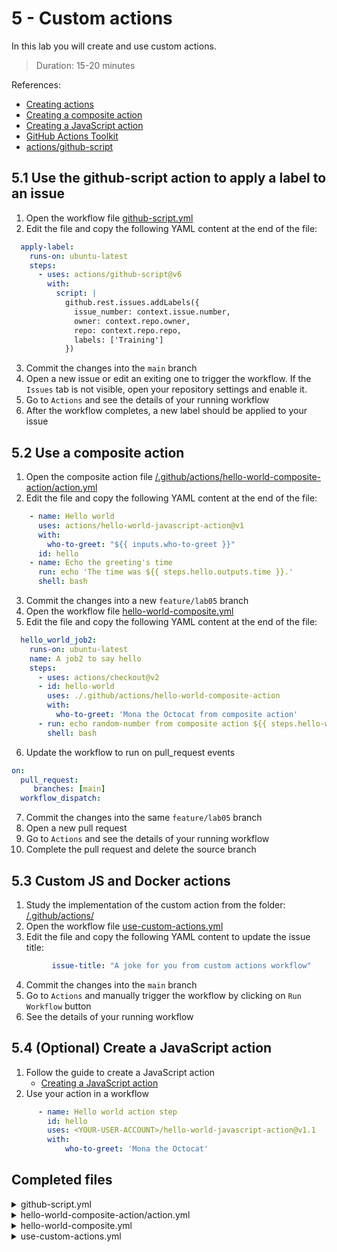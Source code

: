 # 5 - Custom actions
In this lab you will create and use custom actions.
> Duration: 15-20 minutes

References:
- [Creating actions](https://docs.github.com/en/actions/creating-actions)
- [Creating a composite action](https://docs.github.com/en/actions/creating-actions/creating-a-composite-action)
- [Creating a JavaScript action](https://docs.github.com/en/actions/creating-actions/creating-a-javascript-action)
- [GitHub Actions Toolkit](https://github.com/actions/toolkit)
- [actions/github-script](https://github.com/actions/github-script)

## 5.1 Use the github-script action to apply a label to an issue

1. Open the workflow file [github-script.yml](/.github/workflows/github-script.yml)
2. Edit the file and copy the following YAML content at the end of the file:
```YAML
  apply-label:
    runs-on: ubuntu-latest
    steps:
      - uses: actions/github-script@v6
        with:
          script: |
            github.rest.issues.addLabels({
              issue_number: context.issue.number,
              owner: context.repo.owner,
              repo: context.repo.repo,
              labels: ['Training']
            })
```
3. Commit the changes into the `main` branch
4. Open a new issue or edit an exiting one to trigger the workflow. If the `Issues` tab is not visible, open your repository settings and enable it.
5. Go to `Actions` and see the details of your running workflow
6. After the workflow completes, a new label should be applied to your issue

## 5.2 Use a composite action

1. Open the composite action file [/.github/actions/hello-world-composite-action/action.yml](/.github/actions/hello-world-composite-action/action.yml)
2. Edit the file and copy the following YAML content at the end of the file:
```YAML
    - name: Hello world
      uses: actions/hello-world-javascript-action@v1
      with:
        who-to-greet: "${{ inputs.who-to-greet }}"
      id: hello
    - name: Echo the greeting's time
      run: echo 'The time was ${{ steps.hello.outputs.time }}.'
      shell: bash
```
3. Commit the changes into a new `feature/lab05` branch
4. Open the workflow file [hello-world-composite.yml](/.github/workflows/hello-world-composite.yml)
5. Edit the file and copy the following YAML content at the end of the file:
```YAML
  hello_world_job2:
    runs-on: ubuntu-latest
    name: A job2 to say hello
    steps:
      - uses: actions/checkout@v2
      - id: hello-world
        uses: ./.github/actions/hello-world-composite-action
        with:
          who-to-greet: 'Mona the Octocat from composite action'
      - run: echo random-number from composite action ${{ steps.hello-world.outputs.random-number }}
        shell: bash
```
6. Update the workflow to run on pull_request events
```YAML
on:
  pull_request:
     branches: [main]
  workflow_dispatch:    
```
7. Commit the changes into the same `feature/lab05` branch
8. Open a new pull request
9. Go to `Actions` and see the details of your running workflow
10. Complete the pull request and delete the source branch

## 5.3 Custom JS and Docker actions

1. Study the implementation of the custom action from the folder: [/.github/actions/](/.github/actions/)
2. Open the workflow file [use-custom-actions.yml](/.github/workflows/use-custom-actions.yml)
3. Edit the file and copy the following YAML content to update the issue title:
```YAML
         issue-title: "A joke for you from custom actions workflow" 
```
4. Commit the changes into the `main` branch
5. Go to `Actions` and manually trigger the workflow by clicking on `Run Workflow` button
6. See the details of your running workflow

## 5.4 (Optional) Create a JavaScript action
1. Follow the guide to create a JavaScript action
    - [Creating a JavaScript action](https://docs.github.com/en/actions/creating-actions/creating-a-javascript-action)
2. Use your action in a workflow
```YAML
      - name: Hello world action step
        id: hello
        uses: <YOUR-USER-ACCOUNT>/hello-world-javascript-action@v1.1
        with:
            who-to-greet: 'Mona the Octocat'
```

## Completed files
<details>
  <summary>github-script.yml</summary>
  
```YAML
name: 05-1. GitHub Script - Thank you
on:
  issues: 
    types: [opened, edited, reopened, labeled]

# Limit the permissions of the GITHUB_TOKEN
permissions:
  contents: read
  issues: write

jobs:
  comment:
    runs-on: ubuntu-latest
    steps:
      - uses: actions/github-script@v6
        with:
          github-token: ${{secrets.GITHUB_TOKEN}}
          script: |
            github.rest.issues.createComment({
              issue_number: context.issue.number,
              owner: context.repo.owner,
              repo: context.repo.repo,
              body: '👋 Thank you! We appreciate your contribution to this project.'
            })
  apply-label:
    runs-on: ubuntu-latest
    steps:
      - uses: actions/github-script@v6
        with:
          script: |
            github.rest.issues.addLabels({
              issue_number: context.issue.number,
              owner: context.repo.owner,
              repo: context.repo.repo,
              labels: ['Training']
            })
```
</details>

<details>
  <summary>hello-world-composite-action/action.yml</summary>
  
```YAML
name: 'Hello World Composite Action'
description: 'Greet someone'
inputs:
  who-to-greet:  # id of input
    description: 'Who to greet'
    required: true
    default: 'World'
outputs:
  random-number:
    description: "Random number"
    value: ${{ steps.random-number-generator.outputs.random-id }}
runs:
  using: "composite"
  steps:
    - run: echo Hello from composite action ${{ inputs.who-to-greet }}.
      shell: bash
    - id: random-number-generator
      run: echo "::set-output name=random-id::$(echo $RANDOM)"
      shell: bash
    - run: echo "${{ github.action_path }}" >> $GITHUB_PATH
      shell: bash    
    - name: Hello world
      uses: actions/hello-world-javascript-action@v1
      with:
        who-to-greet: "${{ inputs.who-to-greet }}"
      id: hello
    - name: Echo the greeting's time
      run: echo 'The time was ${{ steps.hello.outputs.time }}.'
      shell: bash      

```
</details>

<details>
  <summary>hello-world-composite.yml</summary>
  
```YAML
name: 05-2. Hello World Composite

on:
  pull_request:
     branches: [main]
  workflow_dispatch:  

jobs:
  hello_world_job1:
    runs-on: ubuntu-latest
    name: A job1 to say hello
    steps:
      - id: hello-world
        uses: githubabcs/hello-world-composite-action@main
        with:
          who-to-greet: 'Hello from GH ABCs'
      - run: echo random-number ${{ steps.hello-world.outputs.random-number }}
        shell: bash
  hello_world_job2:
    runs-on: ubuntu-latest
    name: A job2 to say hello
    steps:
      - uses: actions/checkout@v2
      - id: hello-world
        uses: ./.github/actions/hello-world-composite-action
        with:
          who-to-greet: 'Mona the Octocat from composite action'
      - run: echo random-number from composite action ${{ steps.hello-world.outputs.random-number }}
        shell: bash
```
</details>

<details>
  <summary>use-custom-actions.yml</summary>
  
```YAML
name: 05-3. Use Custom Actions (JS & Doker)

on:
  pull_request:
    types: [labeled]
  workflow_dispatch:

# Limit the permissions of the GITHUB_TOKEN
permissions:
  contents: read
  issues: write

jobs:
  
  js-custom-actions:
    runs-on: ubuntu-latest
    steps:
      - uses: actions/checkout@v3

      - run: echo "🎉 Running the JS actions"

      - name: hello-action
        uses: ./.github/actions/hello-world-js
        if: ${{ success() }}

      - name: ha-ha
        uses: ./.github/actions/joke-action
        id: jokes

      - name: create-issue
        uses: ./.github/actions/issue-maker-js
        with:
          repo-token: ${{secrets.GITHUB_TOKEN}}
          joke: ${{steps.jokes.outputs.joke-output}}
          issue-title: "A joke for you from custom actions workflow"       

  docker-custom-actions:
    runs-on: ubuntu-latest

    steps:
      - uses: actions/checkout@v3

      - run: echo "🎉 Running the Docker actions"

      - name: hello-action
        uses: ./.github/actions/hello-world-docker

      - name: meow
        uses: ./.github/actions/cat-facts
        id: cat

      - name: create-issue
        uses: ./.github/actions/issue-maker-docker
        with:
          repoToken: ${{secrets.GITHUB_TOKEN}}
          catFact: ${{steps.cat.outputs.fact}}
          issueTitle: "A cat fact for you from ${{ github.repository_owner }}"

```
</details>
